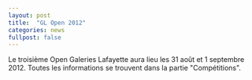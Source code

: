 ```yaml
---
layout: post
title:  "GL Open 2012"
categories: news
fullpost: false
---
```

Le troisième Open Galeries Lafayette aura lieu les 31 août et 1 septembre 2012. Toutes les informations se trouvent dans la partie "Compétitions".
